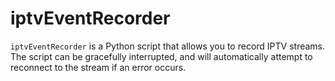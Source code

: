 # iptvEventRecorder
`iptvEventRecorder` is a Python script that allows you to record IPTV streams. The script can be gracefully interrupted, and will automatically attempt to reconnect to the stream if an error occurs.
